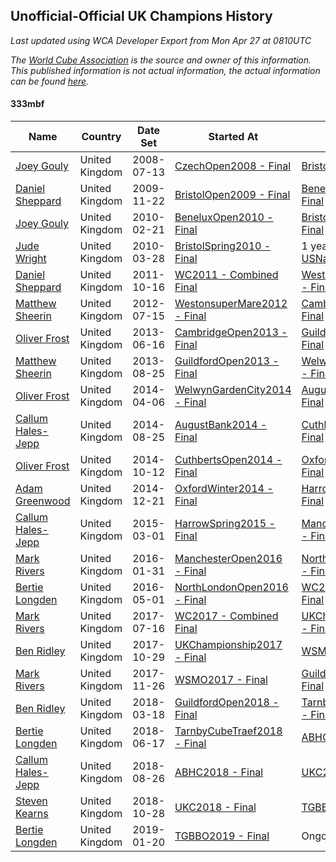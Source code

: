 ## Unofficial-Official UK Champions History

*Last updated using WCA Developer Export from Mon Apr 27 at 0810UTC*

*The [World Cube Association](https://www.worldcubeassociation.org) is the source and owner of this information. This published information is not actual information, the actual information can be found [here](https://www.worldcubeassociation.org/results).*

#### 333mbf

|Name|Country|Date Set|Started At|Ended At|Days Held|  
|--|--|--|--|--|--|  
|[Joey Gouly](https://www.worldcubeassociation.org/persons/2007GOUL01)|United Kingdom|2008-07-13|[CzechOpen2008 - Final](https://www.worldcubeassociation.org/competitions/CzechOpen2008/results/all#e333mbf_f)|[BristolOpen2009 - Final](https://www.worldcubeassociation.org/competitions/BristolOpen2009/results/all#e333mbf_f)|497|  
|[Daniel Sheppard](https://www.worldcubeassociation.org/persons/2009SHEP01)|United Kingdom|2009-11-22|[BristolOpen2009 - Final](https://www.worldcubeassociation.org/competitions/BristolOpen2009/results/all#e333mbf_f)|[BeneluxOpen2010 - Final](https://www.worldcubeassociation.org/competitions/BeneluxOpen2010/results/all#e333mbf_f)|91|  
|[Joey Gouly](https://www.worldcubeassociation.org/persons/2007GOUL01)|United Kingdom|2010-02-21|[BeneluxOpen2010 - Final](https://www.worldcubeassociation.org/competitions/BeneluxOpen2010/results/all#e333mbf_f)|[BristolSpring2010 - Final](https://www.worldcubeassociation.org/competitions/BristolSpring2010/results/all#e333mbf_f)|35|  
|[Jude Wright](https://www.worldcubeassociation.org/persons/2008WRIG02)|United Kingdom|2010-03-28|[BristolSpring2010 - Final](https://www.worldcubeassociation.org/competitions/BristolSpring2010/results/all#e333mbf_f)|1 year after [USNationals2010](https://www.worldcubeassociation.org/competitions/USNationals2010/results/all#e333mbf_f)|498|  
|[Daniel Sheppard](https://www.worldcubeassociation.org/persons/2009SHEP01)|United Kingdom|2011-10-16|[WC2011 - Combined Final](https://www.worldcubeassociation.org/competitions/WC2011/results/all#e333mbf_c)|[WestonsuperMare2012 - Final](https://www.worldcubeassociation.org/competitions/WestonsuperMare2012/results/all#e333mbf_f)|273|  
|[Matthew Sheerin](https://www.worldcubeassociation.org/persons/2009SHEE01)|United Kingdom|2012-07-15|[WestonsuperMare2012 - Final](https://www.worldcubeassociation.org/competitions/WestonsuperMare2012/results/all#e333mbf_f)|[CambridgeOpen2013 - Final](https://www.worldcubeassociation.org/competitions/CambridgeOpen2013/results/all#e333mbf_f)|336|  
|[Oliver Frost](https://www.worldcubeassociation.org/persons/2012FROS01)|United Kingdom|2013-06-16|[CambridgeOpen2013 - Final](https://www.worldcubeassociation.org/competitions/CambridgeOpen2013/results/all#e333mbf_f)|[GuildfordOpen2013 - Final](https://www.worldcubeassociation.org/competitions/GuildfordOpen2013/results/all#e333mbf_f)|70|  
|[Matthew Sheerin](https://www.worldcubeassociation.org/persons/2009SHEE01)|United Kingdom|2013-08-25|[GuildfordOpen2013 - Final](https://www.worldcubeassociation.org/competitions/GuildfordOpen2013/results/all#e333mbf_f)|[WelwynGardenCity2014 - Final](https://www.worldcubeassociation.org/competitions/WelwynGardenCity2014/results/all#e333mbf_f)|224|  
|[Oliver Frost](https://www.worldcubeassociation.org/persons/2012FROS01)|United Kingdom|2014-04-06|[WelwynGardenCity2014 - Final](https://www.worldcubeassociation.org/competitions/WelwynGardenCity2014/results/all#e333mbf_f)|[AugustBank2014 - Final](https://www.worldcubeassociation.org/competitions/AugustBank2014/results/all#e333mbf_f)|141|  
|[Callum Hales-Jepp](https://www.worldcubeassociation.org/persons/2012HALE01)|United Kingdom|2014-08-25|[AugustBank2014 - Final](https://www.worldcubeassociation.org/competitions/AugustBank2014/results/all#e333mbf_f)|[CuthbertsOpen2014 - Final](https://www.worldcubeassociation.org/competitions/CuthbertsOpen2014/results/all#e333mbf_f)|48|  
|[Oliver Frost](https://www.worldcubeassociation.org/persons/2012FROS01)|United Kingdom|2014-10-12|[CuthbertsOpen2014 - Final](https://www.worldcubeassociation.org/competitions/CuthbertsOpen2014/results/all#e333mbf_f)|[OxfordWinter2014 - Final](https://www.worldcubeassociation.org/competitions/OxfordWinter2014/results/all#e333mbf_f)|70|  
|[Adam Greenwood](https://www.worldcubeassociation.org/persons/2011GREE03)|United Kingdom|2014-12-21|[OxfordWinter2014 - Final](https://www.worldcubeassociation.org/competitions/OxfordWinter2014/results/all#e333mbf_f)|[HarrowSpring2015 - Final](https://www.worldcubeassociation.org/competitions/HarrowSpring2015/results/all#e333mbf_f)|70|  
|[Callum Hales-Jepp](https://www.worldcubeassociation.org/persons/2012HALE01)|United Kingdom|2015-03-01|[HarrowSpring2015 - Final](https://www.worldcubeassociation.org/competitions/HarrowSpring2015/results/all#e333mbf_f)|[ManchesterOpen2016 - Final](https://www.worldcubeassociation.org/competitions/ManchesterOpen2016/results/all#e333mbf_f)|336|  
|[Mark Rivers](https://www.worldcubeassociation.org/persons/2015RIVE05)|United Kingdom|2016-01-31|[ManchesterOpen2016 - Final](https://www.worldcubeassociation.org/competitions/ManchesterOpen2016/results/all#e333mbf_f)|[NorthLondonOpen2016 - Final](https://www.worldcubeassociation.org/competitions/NorthLondonOpen2016/results/all#e333mbf_f)|91|  
|[Bertie Longden](https://www.worldcubeassociation.org/persons/2014LONG06)|United Kingdom|2016-05-01|[NorthLondonOpen2016 - Final](https://www.worldcubeassociation.org/competitions/NorthLondonOpen2016/results/all#e333mbf_f)|[WC2017 - Combined Final](https://www.worldcubeassociation.org/competitions/WC2017/results/all#e333mbf_c)|441|  
|[Mark Rivers](https://www.worldcubeassociation.org/persons/2015RIVE05)|United Kingdom|2017-07-16|[WC2017 - Combined Final](https://www.worldcubeassociation.org/competitions/WC2017/results/all#e333mbf_c)|[UKChampionship2017 - Final](https://www.worldcubeassociation.org/competitions/UKChampionship2017/results/all#e333mbf_f)|105|  
|[Ben Ridley](https://www.worldcubeassociation.org/persons/2016RIDL01)|United Kingdom|2017-10-29|[UKChampionship2017 - Final](https://www.worldcubeassociation.org/competitions/UKChampionship2017/results/all#e333mbf_f)|[WSMO2017 - Final](https://www.worldcubeassociation.org/competitions/WSMO2017/results/all#e333mbf_f)|28|  
|[Mark Rivers](https://www.worldcubeassociation.org/persons/2015RIVE05)|United Kingdom|2017-11-26|[WSMO2017 - Final](https://www.worldcubeassociation.org/competitions/WSMO2017/results/all#e333mbf_f)|[GuildfordOpen2018 - Final](https://www.worldcubeassociation.org/competitions/GuildfordOpen2018/results/all#e333mbf_f)|112|  
|[Ben Ridley](https://www.worldcubeassociation.org/persons/2016RIDL01)|United Kingdom|2018-03-18|[GuildfordOpen2018 - Final](https://www.worldcubeassociation.org/competitions/GuildfordOpen2018/results/all#e333mbf_f)|[TarnbyCubeTraef2018 - Final](https://www.worldcubeassociation.org/competitions/TarnbyCubeTraef2018/results/all#e333mbf_f)|91|  
|[Bertie Longden](https://www.worldcubeassociation.org/persons/2014LONG06)|United Kingdom|2018-06-17|[TarnbyCubeTraef2018 - Final](https://www.worldcubeassociation.org/competitions/TarnbyCubeTraef2018/results/all#e333mbf_f)|[ABHC2018 - Final](https://www.worldcubeassociation.org/competitions/ABHC2018/results/all#e333mbf_f)|70|  
|[Callum Hales-Jepp](https://www.worldcubeassociation.org/persons/2012HALE01)|United Kingdom|2018-08-26|[ABHC2018 - Final](https://www.worldcubeassociation.org/competitions/ABHC2018/results/all#e333mbf_f)|[UKC2018 - Final](https://www.worldcubeassociation.org/competitions/UKC2018/results/all#e333mbf_f)|63|  
|[Steven Kearns](https://www.worldcubeassociation.org/persons/2015KEAR01)|United Kingdom|2018-10-28|[UKC2018 - Final](https://www.worldcubeassociation.org/competitions/UKC2018/results/all#e333mbf_f)|[TGBBO2019 - Final](https://www.worldcubeassociation.org/competitions/TGBBO2019/results/all#e333mbf_f)|84|  
|[Bertie Longden](https://www.worldcubeassociation.org/persons/2014LONG06)|United Kingdom|2019-01-20|[TGBBO2019 - Final](https://www.worldcubeassociation.org/competitions/TGBBO2019/results/all#e333mbf_f)|Ongoing|463|  
